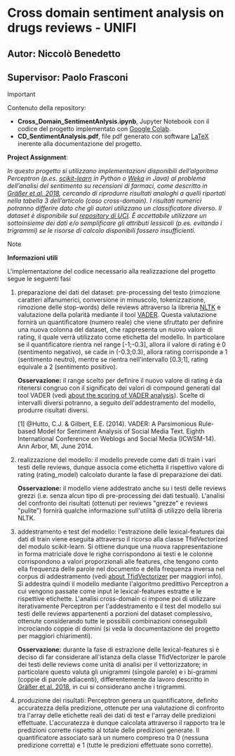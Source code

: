 # Cross domain sentiment analysis on drugs reviews - UNIFI
## Autor: Niccolò Benedetto 
## Supervisor: Paolo Frasconi

> [!IMPORTANT]
> Contenuto della repository:
>  - **Cross_Domain_SentimentAnlysis.ipynb**, Jupyter Notebook con il codice del progetto implementato con [Google Colab](https://colab.google/).
>  - **CD_SentimentAnalysis.pdf**, file pdf generato con software [LaTeX](https://www.latex-project.org/) inerente alla documentazione del progetto.


**Project Assignment**:

*In questo progetto si utilizzano implementazioni disponibili dell’algoritmo Perceptron (p.es. [scikit-learn](https://scikit-learn.org/stable/) 
in Python o [Weka](https://ml.cms.waikato.ac.nz/weka/) in Java) al problema dell’analisi del sentimento su recensioni di farmaci, come descritto
in [Gräßer et al. 2018](https://dl.acm.org/doi/10.1145/3194658.3194677), cercando di riprodurre risultati analoghi a quelli riportati nella tabella 3 dell’articolo (caso cross-domain).  I risultati numerici potranno differire dato che gli autori utilizzano un classificatore diverso. Il dataset è disponibile sul [repository di UCI](https://archive.ics.uci.edu/ml/datasets/Drug+Review+Dataset+%28Drugs.com%29). È accettabile utilizzare un sottoinsieme dei dati e/o semplificare gli attributi lessicali (p.es. evitando i trigrammi) se le risorse di calcolo disponibili fossero insufficienti.*


> [!NOTE]
> **Informazioni utili**
> 
> L'implementazione del codice necessario alla realizzazione del progetto segue le seguenti fasi
>  1. preparazione dei dati del dataset:
>     pre-processing del testo (rimozione caratteri alfanumerici, conversione in minuscolo, tokenizzazione, rimozione delle stop-words) delle reviews attraverso la libreria
>     [NLTK](https://www.nltk.org/#natural-language-toolkit) e valutazione della polarità 
>     mediante il tool [VADER](https://pypi.org/project/vaderSentiment/). Questa valutazione fornirà un quantificatore (numero reale) che viene sfruttato per 
>     definire una nuova colonna del dataset, che rappresenta un nuovo valore di rating, il quale verrà utilizzato come etichetta del modello. In particolare se il 
>     quantificatore rientra nel range [-1;-0.3], allora il valore di rating è 0 (sentimento negativo), se cade in (-0.3;0.3), allora rating corrisponde a 1 
>     (sentimento neutro), mentre se rientra nell'intervallo [0.3;1], rating equivale a 2 (sentimento positivo).
> 
>     **Osservazione:** il range scelto per definire il nuovo valore di rating è da ritenersi congruo con il significato dei valori di compound generati dal tool 
>     VADER (vedi [about the scoring of VADER analysis](https://github.com/cjhutto/vaderSentiment)). Scelte di intervalli diversi
>     potranno, a seguito dell'addestramento del modello, produrre risultati diversi.
> 
>     [1] @Hutto, C.J. & Gilbert, E.E. (2014). VADER: A Parsimonious Rule-based Model for Sentiment Analysis of Social Media Text. Eighth International Conference on 
>         Weblogs and Social Media (ICWSM-14). Ann Arbor, MI, June 2014.
>  3. realizzazione del modello:
>     il modello prevede come dati di train i vari testi delle reviews, dunque associa come etichetta il rispettivo valore di rating (rating_model) calcolato durante la
>     fase di preparazione dei dati.
>
>     **Osservazione:** il modello viene addestrato anche su i testi delle reviews grezzi (i.e. senza alcun tipo di pre-processing dei dati testuali). L'analisi del confronto dei
>     risultati (ottenuti per reviews "grezze" e reviews "pulite") fornirà qualche informazione sull'utilità di utilizzo della libreria NLTK.
>  4. addestramento e test del modello:
>     l'estrazione delle lexical-features dai dati di train viene eseguita attraverso il ricorso alla classe TfidVectorized del modulo scikit-learn. Si ottiene dunque
>     una nuova rappresentazione in forma matriciale dove le righe corrispondono ai testi e le colonne corrispondono a valori proporzionali alle features,
>     che tengono conto ella frequenza delle parole nel documento e della frequenza inversa nel corpus di addestramento (vedi [about TfidVectorizer](https://scikit-learn.org/stable/modules/generated/sklearn.feature_extraction.text.TfidfVectorizer.html#) per maggiori info). Si addestra quindi il modello mediante l'algoritmo predittivo
>     Perceptron a cui vengono passate come input le lexical-features estratte e le rispettive etichette. L'analisi cross-domain ci impone poi di utilizzare iterativamente Perceptron
>     per l'addestramento e il test del modello sui testi delle reviews appartenenti a porzioni del dataset complessivo, ottenute considerando tutte le possibili combinazioni conseguibili
>     incrociando coppie di domini (si veda la documentazione del progetto per maggiori chiarimenti).
>
>     **Osservazione:** durante la fase di estrazione delle lexical-features si è deciso di far considerare all'istanza della classe TfidVectorizer le parole dei testi delle reviews
>     come unità di analisi per il vettorizzatore; in particolare questo valuta gli unigrammi (singole parole) e i bi-grammi (coppie di parole adiacenti), differentemente da lavoro
>     descritto in [Gräßer et al. 2018](https://dl.acm.org/doi/10.1145/3194658.3194677), in cui si considerano anche i trigrammi.
>  6. produzione dei risultati: Perceptron genera un quantificatore, definito accuratezza della predizione, ottenute per una valutazione di confronto tra l'array delle etichette reali dei dati
>     di test e l'array delle predizioni effettuate. L'accuratezza è dunque calcolata attraverso il rapporto tra le predizioni corrette rispetto al totale delle predizioni generate. Il
>     quantificatore associato sarà un numero compreso tra 0 (nessuna predizione corretta) e 1 (tutte le predizioni effettuate sono corrette).

